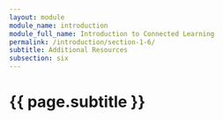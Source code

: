 ```yaml
---
layout: module
module_name: introduction
module_full_name: Introduction to Connected Learning
permalink: /introduction/section-1-6/
subtitle: Additional Resources
subsection: six
---
```


# {{ page.subtitle }}
